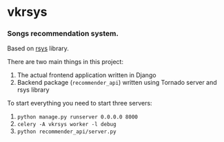 vkrsys
====

### Songs recommendation system.
Based on [rsys](https://github.com/igorcoding/rsys) library.

There are two main things in this project:

1. The actual frontend application written in Django
2. Backend package (```recommender_api```) written using Tornado server and rsys library

To start everything you need to start three servers:

1. ```python manage.py runserver 0.0.0.0 8000```
2. ```celery -A vkrsys worker -l debug```
3. ```python recommender_api/server.py```
